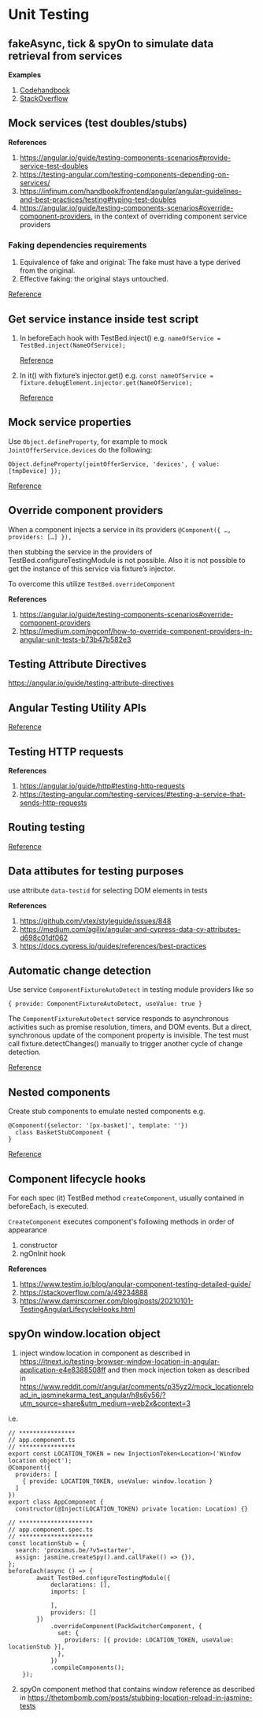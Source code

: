 # Unit Testing

## fakeAsync, tick & spyOn to simulate data retrieval from services

**Examples**

1. [Codehandbook](https://codehandbook.org/how-to-unit-test-angular-component-with-service/)
2. [StackOverflow](https://stackoverflow.com/a/53344611)


## Mock services (test doubles/stubs)

**References**
1. <https://angular.io/guide/testing-components-scenarios#provide-service-test-doubles>
2. <https://testing-angular.com/testing-components-depending-on-services/>
3. <https://infinum.com/handbook/frontend/angular/angular-guidelines-and-best-practices/testing#typing-test-doubles>
4. <https://angular.io/guide/testing-components-scenarios#override-component-providers>, in the context of overriding component service providers

### Faking dependencies requirements

1. Equivalence of fake and original: The fake must have a type derived from the original.
2. Effective faking: the original stays untouched.

[Reference](https://testing-angular.com/faking-dependencies/#faking-dependencies)

## Get service instance inside test script

1. In beforeEach hook with TestBed.inject() e.g. `nameOfService = TestBed.inject(NameOfService);` 
    
    [Reference](https://angular.io/guide/testing-components-scenarios#testbedinject)
2. In it() with fixture’s injector.get() e.g. `const nameOfService = fixture.debugElement.injector.get(NameOfService);`

    [Reference](https://angular.io/guide/testing-components-scenarios#get-injected-services)

## Mock service properties

Use `Object.defineProperty`, for example to mock `JointOfferService.devices` do the following:
```
Object.defineProperty(jointOfferService, 'devices', { value: [tmpDevice] });
```
[Reference](https://stackoverflow.com/a/69798524)

## Override component providers

When a component injects a service in its providers `@Component({ …, providers: […] }),`

then stubbing the service in the providers of TestBed.configureTestingModule is not possible. Also it is not possible to get the instance of this service via fixture’s injector.

To overcome this utilize `TestBed.overrideComponent`

**References**

1. <https://angular.io/guide/testing-components-scenarios#override-component-providers>
2. <https://medium.com/ngconf/how-to-override-component-providers-in-angular-unit-tests-b73b47b582e3>

## Testing Attribute Directives

<https://angular.io/guide/testing-attribute-directives>

## Angular Testing Utility APIs

[Reference](https://angular.io/guide/testing-utility-apis)

## Testing HTTP requests

**References**

1. <https://angular.io/guide/http#testing-http-requests>
2. <https://testing-angular.com/testing-services/#testing-a-service-that-sends-http-requests>


## Routing testing

[Reference](https://dev.to/this-is-angular/testing-angular-routing-components-with-the-routertestingmodule-4cj0)

## Data attibutes for testing purposes

use attribute `data-testid` for selecting DOM elements in tests

**References**

1. <https://github.com/vtex/styleguide/issues/848>
2. <https://medium.com/agilix/angular-and-cypress-data-cy-attributes-d698c01df062>
3. <https://docs.cypress.io/guides/references/best-practices>


## Automatic change detection

Use service `ComponentFixtureAutoDetect` in testing module providers like so
```
{ provide: ComponentFixtureAutoDetect, useValue: true }
```
The `ComponentFixtureAutoDetect` service responds to asynchronous activities such as promise resolution, timers, and DOM events. But a direct, synchronous update of the component property is invisible. The test must call fixture.detectChanges() manually to trigger another cycle of change detection.

[Reference](https://angular.io/guide/testing-components-scenarios#automatic-change-detection)

## Nested components

Create stub components to emulate nested components
e.g.
```
@Component({selector: '[px-basket]', template: ''})
  class BasketStubComponent {
}
```

[Reference](https://angular.io/guide/testing-components-scenarios#nested-component-tests)

## Component lifecycle hooks

For each spec (it) TestBed method `createComponent`, usually contained in beforeEach, is executed.

`CreateComponent` executes component's following methods in order of appearance
1. constructor
2. ngOnInit hook

**References**

1. <https://www.testim.io/blog/angular-component-testing-detailed-guide/>
2. <https://stackoverflow.com/a/49234888>
3. <https://www.damirscorner.com/blog/posts/20210101-TestingAngularLifecycleHooks.html>

## spyOn window.location object

1. inject window.location in component as described in <https://itnext.io/testing-browser-window-location-in-angular-application-e4e8388508ff> and then mock injection token as described in <https://www.reddit.com/r/angular/comments/p35yz2/mock_locationreload_in_jasminekarma_test_angular/h8s6y56/?utm_source=share&utm_medium=web2x&context=3>

i.e. 
```
// ****************
// app.component.ts
// ****************
export const LOCATION_TOKEN = new InjectionToken<Location>('Window location object');
@Component({
  providers: [
    { provide: LOCATION_TOKEN, useValue: window.location }
  ]
})
export class AppComponent {
  constructor(@Inject(LOCATION_TOKEN) private location: Location) {}
  
// *********************
// app.component.spec.ts
// *********************
const locationStub = {
  search: 'proximus.be/?v5=starter',
  assign: jasmine.createSpy().and.callFake(() => {}),
};
beforeEach(async () => {
        await TestBed.configureTestingModule({
            declarations: [],
            imports: [

            ],
            providers: []
        })
            .overrideComponent(PackSwitcherComponent, {
              set: {
                providers: [{ provide: LOCATION_TOKEN, useValue: locationStub }],
              },
            })
            .compileComponents();
    });
```

2. spyOn component method that contains window reference as described in
<https://thetombomb.com/posts/stubbing-location-reload-in-jasmine-tests>